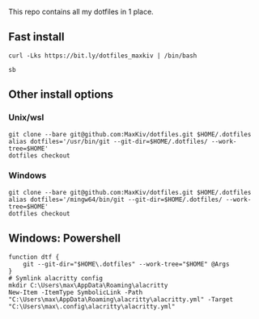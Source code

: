 This repo contains all my dotfiles in 1 place.

## Fast install

	curl -Lks https://bit.ly/dotfiles_maxkiv | /bin/bash
	
	sb

## Other install options
### Unix/wsl

	git clone --bare git@github.com:MaxKiv/dotfiles.git $HOME/.dotfiles
	alias dotfiles='/usr/bin/git --git-dir=$HOME/.dotfiles/ --work-tree=$HOME'
	dotfiles checkout
	
### Windows

	git clone --bare git@github.com:MaxKiv/dotfiles.git $HOME/.dotfiles
	alias dotfiles='/mingw64/bin/git --git-dir=$HOME/.dotfiles/ --work-tree=$HOME'
	dotfiles checkout


## Windows: Powershell

	function dtf {
 		git --git-dir="$HOME\.dotfiles" --work-tree="$HOME" @Args
	}
	# Symlink alacritty config
	mkdir C:\Users\max\AppData\Roaming\alacritty
	New-Item -ItemType SymbolicLink -Path "C:\Users\max\AppData\Roaming\alacritty\alacritty.yml" -Target "C:\Users\max\.config\alacritty\alacritty.yml"

